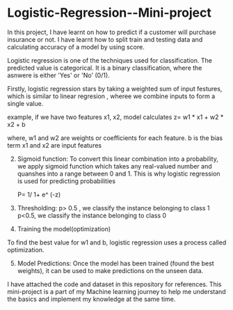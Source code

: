 # Logistic-Regression--Mini-project

In this project, I have learnt on how to predict if a customer will purchase insurance or not. I have learnt how to split train and testing data and calculating accuracy of a model by using score.

Logistic regression is one of the techniques used for classification. The predicted value is categorical. It is a binary classification, where the asnwere is either 'Yes' or 'No' (0/1). 

Firstly, logistic regression stars by taking a weighted sum of input festures, which is similar to linear regresion , wheree we combine inputs to form a single value. 

example, if we have two features x1, x2, model calculates
  z= w1 * x1 + w2 * x2 + b

  where, w1 and w2 are weights or coefficients for each feature.
  b is the bias term 
  x1 and x2 are input features

2. Sigmoid function: To convert this linear combination into a probability, we apply sigmoid function which takes any real-valued number and quanshes into a range between 0 and 1. This is why logistic regression is used for predicting probabilities

    P= 1/ 1+ e^ (-z)
3. Thresholding:
   p> 0.5 , we classify the instance belonging to class 1
   p<0.5, we classify the instance belonging to class 0

4. Training the model(optimization)

To find the best value for w1 and b, logistic regression uses a process called optimization. 

5. Model Predictions: Once the model has been trained (found the best weights), it can be used to make predictions on the unseen data. 

I have attached the code and dataset in this repository for references. This mini-project is a part of my Machine learning journey to help me understand the basics and implement my knowledge at the same time.
